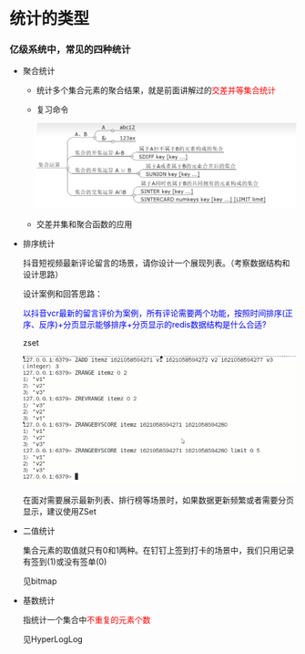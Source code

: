 # 统计的类型

### 亿级系统中，常见的四种统计

- 聚合统计

  - 统计多个集合元素的聚合结果，就是前面讲解过的<font color='red'>交差并等集合统计</font>

  - 复习命令

    ![](images/1.集合运算.jpg)

  - 交差并集和聚合函数的应用

- 排序统计

  抖音短视频最新评论留言的场景，请你设计一个展现列表。（考察数据结构和设计思路）

  设计案例和回答思路：

  <font color='blue'>以抖音vcr最新的留言评价为案例，所有评论需要两个功能，按照时间排序(正序、反序)+分页显示能够排序+分页显示的redis数据结构是什么合适?</font>

  zset

  ![](images/2.排序统计zset.jpg)

  在面对需要展示最新列表、排行榜等场景时，如果数据更新频繁或者需要分页显示，建议使用ZSet

- 二值统计

  集合元素的取值就只有0和1两种。在钉钉上签到打卡的场景中，我们只用记录有签到(1)或没有签单(0)

  见bitmap

- 基数统计

  指统计一个集合中<font color='red'>不重复的元素个数</font>

  见HyperLogLog








